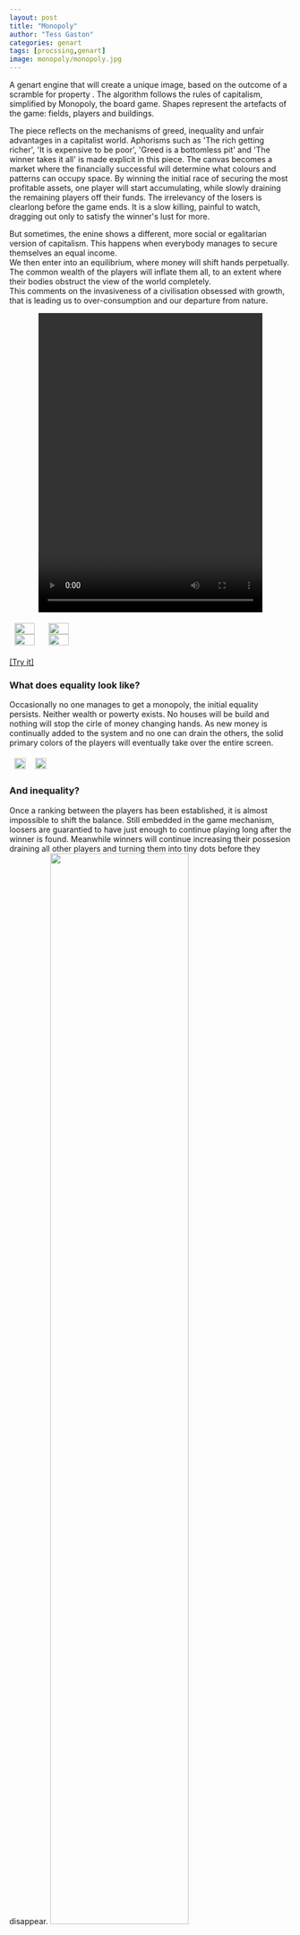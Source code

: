 ```yaml
---
layout: post
title: "Monopoly"
author: "Tess Gaston"
categories: genart
tags: [procssing,genart]
image: monopoly/monopoly.jpg
---
```



<p>
A genart engine that will create a unique image, based on the outcome of a scramble for property . 
The algorithm follows the rules of capitalism, simplified by Monopoly, the board game. Shapes represent the artefacts of the game: fields, players and buildings. 


The piece reflects on the mechanisms of greed, inequality and unfair advantages in a capitalist world. Aphorisms such as 'The rich getting richer', 'It is expensive to be poor', 'Greed is a bottomless pit' and 'The winner takes it all' is made explicit in this piece.
The canvas becomes a market where the financially successful will determine what colours and patterns can occupy space.
By winning the initial race of securing the most profitable assets, one player will start accumulating, while slowly draining the remaining players off their funds.
The irrelevancy of the losers is clearlong before the game ends. It is a slow killing, painful to watch, dragging out only to satisfy the winner's lust for more.

But sometimes, the enine shows a different, more social or egalitarian version of capitalism. This happens when everybody manages to secure themselves an equal income.  
We then enter into an equilibrium, where money will shift hands perpetually.
The common wealth of the players will inflate them all, to an extent where their bodies obstruct the view of the world completely.  
This comments on the invasiveness of a civilisation obsessed with growth, that is leading us to over-consumption and our departure from nature.



</p>




<div style="text-align: center;">
<a href="https://tessg.github.io/monopoly/">

<video height="534" width="400" autoplay controls>
  <source src="./assets/img/monopoly/monopoly_demo2.mp4" type="video/mp4">
Your browser does not support the video tag.
</video>
</a>
</div>



<table>
  <tr>
    <td style="border: 1px solid white">
<img width="90%" height="auto" src = "assets/img/monopoly/posters/7.jpg"/>
<img width="90%" height="auto" src = "assets/img/monopoly/posters/8.jpg"/>

</td>
<td style="border: 1px solid white">

<img width="90%" height="auto" src = "assets/img/monopoly/posters/9.jpg"/>
<img width="90%" height="auto" src = "assets/img/monopoly/posters/10.jpg"/>
</td>
 </tr>
</table>

<a href="https://tessg.github.io/monopoly/" target="_blank">[Try it]</a>
<p>

<h3>What does equality look like?</h3>
Occasionally no one manages to get a monopoly, the initial equality persists. Neither wealth or powerty exists. No houses will be build and nothing will stop the cirle of money changing hands. As new money is continually added to the system  and no one can drain the others, the solid primary colors of the players will eventually take over the entire screen.


<table>
  <tr>
    <td style="border: 1px solid white">
<img width="100%" height="auto" src = "assets/img/monopoly/equal1.png"/>
</td>
   <td style="border: 1px solid white">
<img width="100%" height="auto" src = "assets/img/monopoly/equal2.png"/>
</td>
 </tr>
</table>

<h3>And inequality?</h3>
Once a ranking between the players has been established, it is almost impossible to shift the balance. Still embedded in the game mechanism, loosers are guarantied to have just enough to continue playing long after the winner is found. Meanwhile winners will continue increasing their possesion draining all other players and turning them into tiny dots before they disappear. 
<img width="70%" height="auto" src = "assets/img/monopoly/inequality.png"/>

<h3>Mid-game snapshots</h3>
<table>

<tbody>
<tr>
<td  style="border: 1px solid white">
<img width="70%" height="auto" src = "assets/img/monopoly/posters/poster1.jpg"/>
<img width="70%" height="auto" src = "assets/img/monopoly/posters/poster2.jpg"/>
<img width="70%" height="auto" src = "assets/img/monopoly/posters/poster3.jpg"/>
</td>
<td  style="border: 1px solid white">

<img width="70%" height="auto" src = "assets/img/monopoly/posters/poster4.jpg"/>
<img width="70%" height="auto" src = "assets/img/monopoly/posters/poster9.jpg"/>
<img width="70%" height="auto" src = "assets/img/monopoly/posters/poster10.jpg"/>
</td>
</tr>
</tbody>
</table>


<table>



<tbody>
<tr>
<td  style="border: 1px solid white"><img src="assets/img/monopoly/red1.png" width="100%" height="auto"></td>
<td  style="border: 1px solid white"><img src="assets/img/monopoly/red2.png" width="100%" height="auto"></td>
<td  style="border: 1px solid white"><img src="assets/img/monopoly/red3.png" width="100%" height="auto"></td>
<td  style="border: 1px solid white"><img src="assets/img/monopoly/red4.png" width="100%" height="auto"></td>
</tr>
<tr>
<td  style="border: 1px solid white"><img src="assets/img/monopoly/red5.png" width="100%" height="auto"></td>
<td  style="border: 1px solid white"><img src="assets/img/monopoly/yellow1.png" width="100%" height="auto"></td>
<td  style="border: 1px solid white"><img src="assets/img/monopoly/green1.png" width="100%" height="auto"></td>
<td  style="border: 1px solid white"><img src="assets/img/monopoly/green2.png" width="100%" height="auto"></td>
</tr>
</tbody>
</table>


<table >

<tbody >
<tr>
<td style="border: 1px solid white"><img src="assets/img/monopoly/blue/2022-11-26_12_38_19.png" width="100%" height="auto"></td>
<td style="border: 1px solid white"><img src="assets/img/monopoly/blue/2022-11-26_14_26_29.png" width="100%" height="auto"></td>
</tr>
<tr>
  <td style="border: 1px solid white"><img src="assets/img/monopoly/blue/2022-11-26_14_26_42.png" width="100%" height="auto"></td>
<td style="border: 1px solid white"><img src="assets/img/monopoly/blue/2022-11-26_14_27_05.png" width="100%" height="auto"></td>

</tr>
</tbody>
</table>

<h4>What is Monopoly ?</h4>
description of the rules (this text is generated using Open.ai):
<cite>

Monopoly is a board game in which players roll two six-sided dice to move around the game board, buying and trading properties, and collecting rent from other players. The goal of the game is to become the wealthiest player by buying, trading, and developing properties, and ultimately driving your opponents into bankruptcy.
The game board consists of 40 spaces, arranged in a square with four corners and a circular track around the outside. Each corner represents a different stage of the game: "Go," "Jail," "Free Parking," and "Go to Jail." The middle of the board is made up of nine "color groups" of properties, which players can buy and develop with houses and hotels. The remaining spaces on the board are "Chance" and "Community Chest" spaces, which give players the opportunity to draw cards that can either help or hinder their progress in the game.
Each player starts the game with a certain amount of money and a set of playing pieces, which they use to move around the board. Players take turns rolling the dice and moving their pieces clockwise around the board, according to the number rolled. When a player lands on a property, they can choose to buy it if it is not already owned, or they must pay rent to the owner if it is already owned. If a player lands on a "Chance" or "Community Chest" space, they must draw a card and follow its instructions. If a player lands on "Go to Jail," they must go to the "Jail" corner of the board and cannot collect their salary for the next three turns.
As players buy properties, they can develop them with houses and hotels, which increases the rent that other players must pay when they land on those properties. Players can also trade properties with each other, giving them the opportunity to create "monopolies" of properties in the same color group. This allows them to charge higher rents to other players who land on those properties.
The game ends when only one player is left with any money or assets. This usually happens when all other players have gone bankrupt and have been eliminated from the game. When this happens, the remaining player is declared the winner.</cite>


## No hierarchy win 